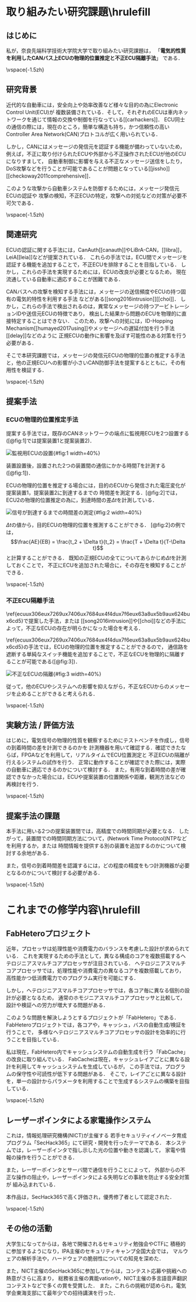 # 取り組みたい研究課題\hrulefill

## はじめに

私が，奈良先端科学技術大学院大学で取り組みたい研究課題は，
「**電気的性質を利用したCANバス上ECUの物理的位置推定と不正ECU隔離手法**」
である．

\vspace{-1.5zh}

## 研究背景

近代的な自動車には，安全向上や効率改善など様々な目的の為にElectronic Control Unit(ECU)が
複数装備されている．そして，それぞれのECUは車内ネットワークを通じて情報の交換や制御を行なっている[[carhackers]]．
ECU同士の通信の際には，現在のところ，簡単な構造も持ち，かつ信頼性の高いController Area Network(CAN)プロトコルが広く用いられている．

しかし，CANにはメッセージの発信元を認証する機能が備わっていないため，
例えば，不正に取り付けられたECUや外部から不正操作されたECUが他のECUになりすまして，
自動車制御に影響を与える不正なメッセージ送信をしたり，DoS攻撃などを行うことが可能であることが問題となっている[[jissho]][[checkoway2011comprehensive]]．

このような攻撃から自動車システムを防御するためには，メッセージ発信元ECUの認証や
攻撃の検知，不正ECUの特定，攻撃への対処などの対策が必要不可欠である．

\vspace{-1.5zh}

## 関連研究

ECUの認証に関する手法には，CanAuth[[canauth]]やLiBrA-CAN，[[libra]]，LeiA[[leia]]などが提案されている．
これらの手法では，ECU間でメッセージを認証する機能を追加することで，不正ECUを排除することを目指している．
しかし，これらの手法を実現するためには，ECUの改良が必要となるため，
現在流通している自動車に適応することが困難である．

CANバスへの攻撃を検知する手法には，メッセージの送信頻度やECUの持つ固有の電気的特性を利用する手法
などがある[[song2016intrusion]][[choi]]．
しかし，これらの手法で検出されるのは，異常なメッセージの持つアービトレーションIDや送信元ECUの特徴であり，
検出した結果から問題のECUを物理的に直接特定することはできない．
このため，攻撃への対処には，ID-Hopping Mechanism[[humayed2017using]]やメッセージへの遅延付加を行う手法[[delay]]などのように
正規ECUの動作に影響を及ぼす可能性のある対策を行う必要がある．

そこで本研究課題では，メッセージの発信元ECUの物理的位置の推定する手法と，他の正規ECUへの影響が小さいCAN防御手法を提案するとともに，その有用性を検証する．

\vspace{-1.5zh}

## 提案手法

### ECUの物理的位置推定手法

提案する手法では，既存のCANネットワークの端点に監視用ECUを2つ設置する([@fig:1]では提案装置1と提案装置2)．

![監視用ECUの設置](img/1.png){#fig:1 width=40%}

装置設置後，設置された2つの装置間の通信にかかる時間$T$を計測する([@fig:1])．

ECUの物理的位置を推定する場合には，目的のECUから発信された電圧変化が提案装置1，提案装置2に到達するまでの
時間差を測定する．[@fig:2]では，ECU2の物理的位置推定の為に，到達時間の差$\Delta t$を計測している．

![信号が到達するまでの時間差の測定](img/2.png){#fig:2 width=40%}

$\Delta t$の値から，目的ECUの物理的位置を推測することができる．
[@fig:2]の例では，$$\frac{AE}{EB} = \frac{t_2 + \Delta t}{t_2} = \frac{T + \Delta t}{T-\Delta t}$$
と計算することができる．
既知の正規ECUの全てについてあらかじめ$\Delta t$を計測しておくことで，
不正にECUを追加された場合に，その存在を検知することができる．

\vspace{-1.5zh}

### 不正ECU隔離手法

\ref{ecuux306eux7269ux7406ux7684ux4f4dux7f6eux63a8ux5b9aux624bux6cd5}で提案した手法，または
[[song2016intrusion]]や[[choi]]などの手法によって，不正なECUの存在が明らかになった場合を考える．

\ref{ecuux306eux7269ux7406ux7684ux4f4dux7f6eux63a8ux5b9aux624bux6cd5}の手法では，ECUの物理的位置を推定することができるので，
通信路を遮断する単純なスイッチ機能を追加することで，不正なECUを物理的に隔離することが可能である([@fig:3])．

![不正なECUの隔離](img/3.png){#fig:3 width=40%}

従って，他のECUやシステムへの影響を抑えながら，不正なECUからのメッセージを止めることができると考えられる．

\vspace{-1.5zh}

## 実験方法 / 評価方法

はじめに，電気信号の物理的性質を観察するためにテストベンチを作成し，信号の到着時間の差を計測できるのかを
計測機器を用いて確認する．確認できたならば，FPGAなどを利用して，リアルタイムでECU位置測定と
不正ECUの隔離が行えるシステムの試作を行う．
正常に動作することが確認できた際には，実際の自動車に適応できるのかについて検討する．
また，有用な到着時間の差が確認できなかった場合には，ECUや提案装置の位置関係や距離，観測方法などの再検討を行う．

\vspace{-1.5zh}

## 提案手法の課題

本手法に用いる2つの提案装置間では，高精度での時間同期が必要となる．
したがって，装置間での時間同期方法について，(Network Time Protocol)NTPなどを利用するか，または
時間情報を提供する別の装置を追加するのかについて検討する余地がある．

また，信号の到着時間差を認識するには，どの程度の精度をもつ計測機器が必要となるのかについて検討する必要がある．

\vspace{-1.5zh}

# これまでの修学内容\hrulefill

## FabHeteroプロジェクト

近年，プロセッサは処理性能や消費電力のバランスを考慮した設計が求められている．
これを実現するための手法として，異なる構成のコアを複数搭載するヘテロジニアスマルチコアプロセッサが注目されている．
ヘテロジニアスマルチコアプロセッサでは，処理性能や消費電力の異なるコアを複数搭載しており，
高性能かつ低消費電力でのプログラム実行を可能にする．

しかし，ヘテロジニアスマルチコアプロセッサでは，各コア毎に異なる個別の設計が必要となるため，
通常のホモジニアスマルチコアプロセッサと比較して，設計や検証への労力が増大する問題がある．

このような問題を解決しようとするプロジェクトが「FabHetero」である．
FabHeteroプロジェクトでは，各コアや，キャッシュ，バスの自動生成/検証を行うことで，
多様なヘテロジニアスマルチコアプロセッサの設計を効率的に行うことを目指している．

私は現在，FabHetero内でキャッシュシステムの自動生成を行う「FabCache」の改良に取り組んでいる．
FabCacheは現在，キャッシュレイアごとに異なる設計を利用してキャッシュシステムを生成しているが，
この手法では，プログラムの保守性や可読性が低下する問題がある．
そこで，レイアごとに異なる設計を，単一の設計からパラメータを利用することで生成するシステムの構築を目指している．

\vspace{-1.5zh}

## レーザーポインタによる家電操作システム
これは，情報処理研究機構(NICT)が主催する
若手セキュリティイノベータ育成プログラム「SecHack365」にて研究・開発を行ったテーマである．
本システムでは，レーザーポインタで指し示した光の位置や動きを認識して，
家電や情報の操作を行うことができる．

また，レーザーポインタとサーバ間で通信を行うことによって，
外部からの不正な操作の阻止や，レーザーポインタによる失明などの事故を防止する安全対策が
組み込まれている．

本作品は，SecHack365で高く評価され，優秀修了者として認定された．

\vspace{-1.5zh}

## その他の活動

大学生になってからは，各地で開催されるセキュリティ勉強会やCTFに
積極的に参加するようになり，IPA主催のセキュリティキャンプ全国大会では，
マルウェアの解析手法や，ハードウェアの脆弱性についての知見を深めた．

また，NICT主催のSecHack365に参加してからは，コンテスト応募や挑戦への熱意がさらに高まり，
総務省主催の異能vationや，NICT主催の多言語音声翻訳コンテストなどで多くの賞を受賞した．
また，これらの挑戦が認められ，電気学会東海支部にて最年少での招待講演を行った．